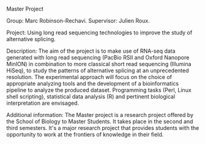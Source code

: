 Master Project

Group: Marc Robinson-Rechavi. Supervisor: Julien Roux.

Project: Using long read sequencing technologies to improve the study of alternative splicing. 

Description: The aim of the project is to make use of RNA-seq data generated with long read sequencing (PacBio RSII and Oxford Nanopore MinION) in combination to more classical short read sequencing (Illumina HiSeq), to study the patterns of alternative splicing at an unprecedented resolution. The experimental approach will focus on the choice of appropriate analyzing tools and the development of a bioinformatics pipeline to analyze the produced dataset. Programming tasks (Perl, Linux shell scripting), statistical data analysis (R) and pertinent biological interpretation are envisaged. 

Additional information: The Master project is a research project offered by the School of Biology to Master Students. It takes place in the second and third semesters. It's a major research project that provides students with the opportunity to work at the frontiers of knowledge in their field.
